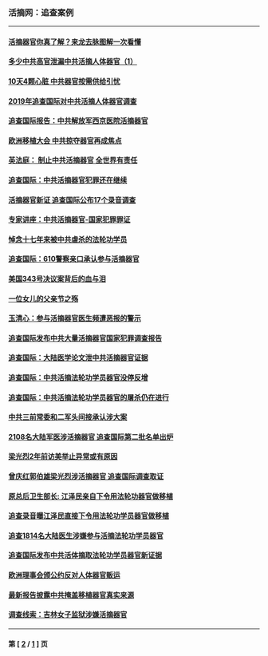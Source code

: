 ### 活摘网：追查案例
---
#### [活摘器官你真了解？来龙去脉图解一次看懂](../../pages/nf5880/n13013820.md?07120430) 
#### [多少中共高官泄漏中共活摘人体器官（1）](../../pages/nf5880/n12671234.md?07120430) 
#### [10天4颗心脏 中共器官按需供给引忧](../../pages/nf5880/n12326366.md?07120430) 
#### [2019年追查国际对中共活摘人体器官调查](../../pages/nf5880/n11917733.md?07120430) 
#### [追查国际报告：中共解放军西京医院活摘器官](../../pages/nf5880/n11838359.md?07120430) 
#### [欧洲移植大会 中共掠夺器官再成焦点](../../pages/nf5880/n11538883.md?07120430) 
#### [英法庭： 制止中共活摘器官 全世界有责任](../../pages/nf5880/n11330691.md?07120430) 
#### [追查国际：中共活摘器官犯罪还在继续](../../pages/nf5880/n11218301.md?07120430) 
#### [活摘器官新证 追查国际公布17个录音调查](../../pages/nf5880/n10897744.md?07120430) 
#### [专家讲座：中共活摘器官-国家犯罪罪证](../../pages/nf5880/n8828153.md?07120430) 
#### [悼念十七年来被中共虐杀的法轮功学员](../../pages/nf5880/n8124823.md?07120430) 
#### [追查国际：610警察亲口承认参与活摘器官](../../pages/nf5880/n8109067.md?07120430) 
#### [美国343号决议案背后的血与泪](../../pages/nf5880/n8020684.md?07120430) 
#### [一位女儿的父亲节之殇](../../pages/nf5880/n8014122.md?07120430) 
#### [玉清心：参与活摘器官医生频遭恶报的警示](../../pages/nf5880/n4637546.md?07120430) 
#### [追查国际发布中共大量活摘器官国家犯罪调查报告](../../pages/nf5880/n4613428.md?07120430) 
#### [追查国际：大陆医学论文泄中共活摘器官证据](../../pages/nf5880/n4608794.md?07120430) 
#### [追查国际：中共活摘法轮功学员器官没停反增](../../pages/nf5880/n4584075.md?07120430) 
#### [追查国际：中共活摘法轮功学员器官的屠杀仍在进行](../../pages/nf5880/n4299154.md?07120430) 
#### [中共三前常委和二军头间接承认涉大案](../../pages/nf5880/n4286244.md?07120430) 
#### [2108名大陆军医涉活摘器官 追查国际第二批名单出炉](../../pages/nf5880/n4284769.md?07120430) 
#### [梁光烈2年前访美举止异常或有原因](../../pages/nf5880/n4279686.md?07120430) 
#### [曾庆红郭伯雄梁光烈涉活摘器官 追查国际调查取证](../../pages/nf5880/n4278462.md?07120430) 
#### [原总后卫生部长: 江泽民亲自下令用法轮功器官做移植](../../pages/nf5880/n4263864.md?07120430) 
#### [追查录音曝江泽民直接下令用法轮功学员器官做移植](../../pages/nf5880/n4261268.md?07120430) 
#### [追查1814名大陆医生涉嫌参与活摘法轮功学员器官](../../pages/nf5880/n4259055.md?07120430) 
#### [追查国际发布中共活体摘取法轮功学员器官新证据](../../pages/nf5880/n4258255.md?07120430) 
#### [欧洲理事会颁公约反对人体器官贩运](../../pages/nf5880/n4206955.md?07120430) 
#### [最新报告披露中共掩盖移植器官真实来源](../../pages/nf5880/n4140084.md?07120430) 
#### [调查线索：吉林女子监狱涉嫌活摘器官](../../pages/nf5880/n4044366.md?07120430) 

---
#### 第 [ [2](./2.md?07120430) / [1](./1.md?07120430) ] 页
